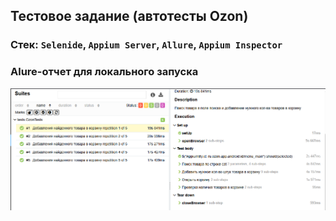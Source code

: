 ## Тестовое задание (автотесты Ozon)
### Стек: <code>Selenide</code>, <code>Appium Server</code>, <code>Allure</code>, <code>Appium Inspector</code>

### Alure-отчет для локального запуска

<p align="center">
<img title="Allure_main" src="readme_imgs/allure_local.png">
</p>
